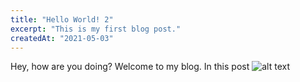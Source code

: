 ```yaml
---
title: "Hello World! 2"
excerpt: "This is my first blog post."
createdAt: "2021-05-03"
---
```

Hey, how are you doing? Welcome to my blog. In this post
![alt text](https://media.istockphoto.com/photos/red-apple-with-leaf-isolated-on-white-background-picture-id185262648?b=1&k=20&m=185262648&s=170667a&w=0&h=2ouM2rkF5oBplBmZdqs3hSOdBzA4mcGNCoF2P0KUMTM=)